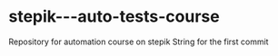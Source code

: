 # stepik---auto-tests-course
Repository for automation course on stepik
String for the first commit
